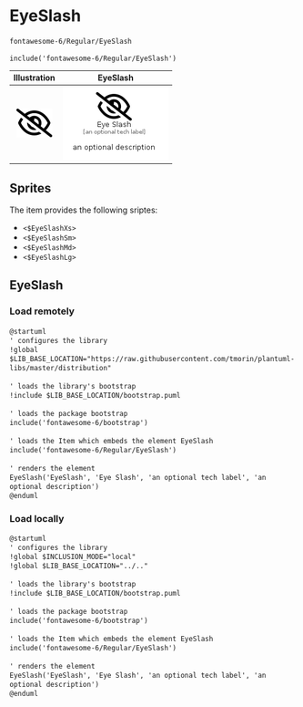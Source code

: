 # EyeSlash


```text
fontawesome-6/Regular/EyeSlash
```

```text
include('fontawesome-6/Regular/EyeSlash')
```



| Illustration | EyeSlash |
| :---: | :---: |
| ![illustration for Illustration](../../fontawesome-6/Regular/EyeSlash.png) | ![illustration for EyeSlash](../../fontawesome-6/Regular/EyeSlash.Local.png) |



## Sprites
The item provides the following sriptes:

- `<$EyeSlashXs>`
- `<$EyeSlashSm>`
- `<$EyeSlashMd>`
- `<$EyeSlashLg>`





## EyeSlash

### Load remotely
```plantuml
@startuml
' configures the library
!global $LIB_BASE_LOCATION="https://raw.githubusercontent.com/tmorin/plantuml-libs/master/distribution"

' loads the library's bootstrap
!include $LIB_BASE_LOCATION/bootstrap.puml

' loads the package bootstrap
include('fontawesome-6/bootstrap')

' loads the Item which embeds the element EyeSlash
include('fontawesome-6/Regular/EyeSlash')

' renders the element
EyeSlash('EyeSlash', 'Eye Slash', 'an optional tech label', 'an optional description')
@enduml
```

### Load locally
```plantuml
@startuml
' configures the library
!global $INCLUSION_MODE="local"
!global $LIB_BASE_LOCATION="../.."

' loads the library's bootstrap
!include $LIB_BASE_LOCATION/bootstrap.puml

' loads the package bootstrap
include('fontawesome-6/bootstrap')

' loads the Item which embeds the element EyeSlash
include('fontawesome-6/Regular/EyeSlash')

' renders the element
EyeSlash('EyeSlash', 'Eye Slash', 'an optional tech label', 'an optional description')
@enduml
```

